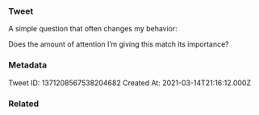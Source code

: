 ### Tweet
A simple question that often changes my behavior:

Does the amount of attention I’m giving this match its importance?

### Metadata
Tweet ID: 1371208567538204682
Created At: 2021-03-14T21:16:12.000Z

### Related

